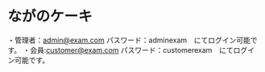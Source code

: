 # ながのケーキ
  ・管理者：admin@exam.com パスワード：adminexam　にてログイン可能です。
  ・会員:customer@exam.com パスワード：customerexam　にてログイン可能です。


